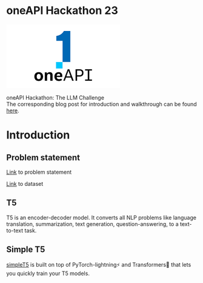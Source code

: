 # oneAPI Hackathon 23
![Alt Text](assets/oneapi.png)

oneAPI Hackathon: The LLM Challenge   
The corresponding blog post for introduction and walkthrough can be found [here](https://medium.com/@abhinababala04/the-oneapi-hackathon-e6fdd3ac07db). 

<!-- *** -->
# Introduction

## Problem statement
[Link](https://machinehack.com/hackathons/intel_oneapi_hackathon_the_llm_challenge/) to problem statement

[Link](https://machinehack.com/hackathons/intel_oneapi_hackathon_the_llm_challenge/data) to dataset

## T5
T5 is an encoder-decoder model. It converts all NLP problems like language translation, summarization, text generation, question-answering, to a text-to-text task.
## Simple T5
[simpleT5](https://github.com/Shivanandroy/simpleT5) is built on top of PyTorch-lightning⚡️ and Transformers🤗 that lets you quickly train your T5 models.



<!-- # Sample results -->

<!-- # Misc. -->
<!-- ## Important Links -->


<!-- ## About Intel IDC -->

<!-- ## Key Learnings and Insights -->
